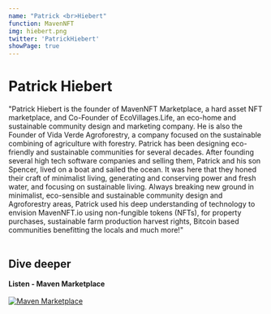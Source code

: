 ```yaml
---
name: "Patrick <br>Hiebert"
function: MavenNFT
img: hiebert.png
twitter: 'PatrickHiebert'
showPage: true
---
```


# Patrick Hiebert
 
"Patrick Hiebert is the founder of MavenNFT Marketplace, a hard asset NFT marketplace, and Co-Founder of EcoVillages.Life, an eco-home and sustainable community design and marketing company.  He is also the Founder of Vida Verde Agroforestry, a company focused on the sustainable combining of agriculture with forestry. Patrick has been designing eco-friendly and sustainable communities for several decades.  After founding several high tech software companies and selling them, Patrick and his son Spencer, lived on a boat and sailed the ocean.  It was here that they honed their craft of minimalist living, generating and conserving power and fresh water, and focusing on sustainable living. Always breaking new ground in minimalist, eco-sensible and sustainable community design and Agroforestry areas, Patrick used his deep understanding of technology to envision MavenNFT.io using non-fungible tokens (NFTs), for property purchases, sustainable farm production harvest rights, Bitcoin based communities benefitting the locals and much more!"
<br><br>

## Dive deeper


<div class="grid grid-cols-2 gap-5">
<div class="p-3 my-2">

**Listen - Maven Marketplace**  <br><br>
[![Maven Marketplace](/2022/content/maven.png)](https://fountain.fm/episode/7787955122/)
</div>



</div>

<br>





